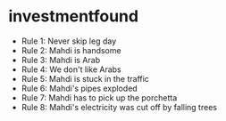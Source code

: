 # investmentfound

* Rule 1: Never skip leg day
* Rule 2: Mahdi is handsome
* Rule 3: Mahdi is Arab
* Rule 4: We don't like Arabs
* Rule 5: Mahdi is stuck in the traffic
* Rule 6: Mahdi's pipes exploded
* Rule 7: Mahdi has to pick up the porchetta
* Rule 8: Mahdi's electricity was cut off by falling trees
